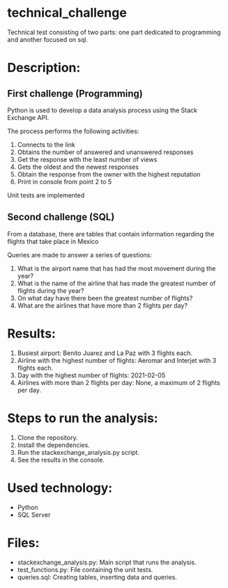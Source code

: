 # technical_challenge

Technical test consisting of two parts: one part dedicated to programming and another focused on sql.

# Description:

## First challenge (Programming)

Python is used to develop a data analysis process using the Stack Exchange API.

The process performs the following activities:
1. Connects to the link
2. Obtains the number of answered and unanswered responses
3. Get the response with the least number of views
4. Gets the oldest and the newest responses
5. Obtain the response from the owner with the highest reputation
6. Print in console from point 2 to 5

Unit tests are implemented

## Second challenge (SQL)

From a database, there are tables that contain information regarding the flights that take place in Mexico

Queries are made to answer a series of questions:
1. What is the airport name that has had the most movement during the year?
2. What is the name of the airline that has made the greatest number of flights during the year?
3. On what day have there been the greatest number of flights?
4. What are the airlines that have more than 2 flights per day?

# Results:

1. Busiest airport: Benito Juarez and La Paz with 3 flights each.
2. Airline with the highest number of flights: Aeromar and Interjet with 3 flights each.
3. Day with the highest number of flights: 2021-02-05
4. Airlines with more than 2 flights per day: None, a maximum of 2 flights per day.

# Steps to run the analysis:

1. Clone the repository.
2. Install the dependencies.
3. Run the stackexchange_analysis.py script.
4. See the results in the console.

# Used technology:

* Python
* SQL Server

# Files:

* stackexchange_analysis.py: Main script that runs the analysis.
* test_functions.py: File containing the unit tests.
* queries.sql: Creating tables, inserting data and queries.